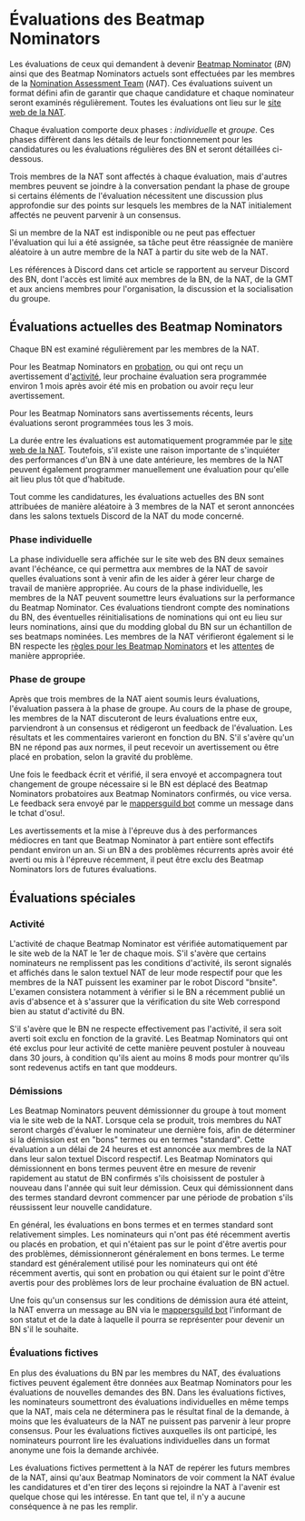 # Évaluations des Beatmap Nominators

Les évaluations de ceux qui demandent à devenir [Beatmap Nominator](/wiki/People/Beatmap_Nominators) (*BN*) ainsi que des Beatmap Nominators actuels sont effectuées par les membres de la [Nomination Assessment Team](/wiki/People/Nomination_Assessment_Team) (*NAT*). Ces évaluations suivent un format défini afin de garantir que chaque candidature et chaque nominateur seront examinés régulièrement. Toutes les évaluations ont lieu sur le [site web de la NAT](https://bn.mappersguild.com/).

Chaque évaluation comporte deux phases : *individuelle* et *groupe*. Ces phases diffèrent dans les détails de leur fonctionnement pour les candidatures ou les évaluations régulières des BN et seront détaillées ci-dessous.

Trois membres de la NAT sont affectés à chaque évaluation, mais d'autres membres peuvent se joindre à la conversation pendant la phase de groupe si certains éléments de l'évaluation nécessitent une discussion plus approfondie sur des points sur lesquels les membres de la NAT initialement affectés ne peuvent parvenir à un consensus.

Si un membre de la NAT est indisponible ou ne peut pas effectuer l'évaluation qui lui a été assignée, sa tâche peut être réassignée de manière aléatoire à un autre membre de la NAT à partir du site web de la NAT.

Les références à Discord dans cet article se rapportent au serveur Discord des BN, dont l'accès est limité aux membres de la BN, de la NAT, de la GMT et aux anciens membres pour l'organisation, la discussion et la socialisation du groupe.

## Évaluations actuelles des Beatmap Nominators

Chaque BN est examiné régulièrement par les membres de la NAT.

Pour les Beatmap Nominators en [probation](/wiki/People/Beatmap_Nominators#beatmap-nominators-probatoires), ou qui ont reçu un avertissement d'[activité](/wiki/People/Beatmap_Nominators/Rules#activité), leur prochaine évaluation sera programmée environ 1 mois après avoir été mis en probation ou avoir reçu leur avertissement.

Pour les Beatmap Nominators sans avertissements récents, leurs évaluations seront programmées tous les 3 mois.

La durée entre les évaluations est automatiquement programmée par le [site web de la NAT](https://bn.mappersguild.com/). Toutefois, s'il existe une raison importante de s'inquiéter des performances d'un BN à une date antérieure, les membres de la NAT peuvent également programmer manuellement une évaluation pour qu'elle ait lieu plus tôt que d'habitude.

Tout comme les candidatures, les évaluations actuelles des BN sont attribuées de manière aléatoire à 3 membres de la NAT et seront annoncées dans les salons textuels Discord de la NAT du mode concerné.

### Phase individuelle

La phase individuelle sera affichée sur le site web des BN deux semaines avant l'échéance, ce qui permettra aux membres de la NAT de savoir quelles évaluations sont à venir afin de les aider à gérer leur charge de travail de manière appropriée. Au cours de la phase individuelle, les membres de la NAT peuvent soumettre leurs évaluations sur la performance du Beatmap Nominator. Ces évaluations tiendront compte des nominations du BN, des éventuelles réinitialisations de nominations qui ont eu lieu sur leurs nominations, ainsi que du modding global du BN sur un échantillon de ses beatmaps nominées. Les membres de la NAT vérifieront également si le BN respecte les [règles pour les Beatmap Nominators](/wiki/People/Beatmap_Nominators/Rules) et les [attentes](/wiki/People/Beatmap_Nominators/Expectations) de manière appropriée.

### Phase de groupe

Après que trois membres de la NAT aient soumis leurs évaluations, l'évaluation passera à la phase de groupe. Au cours de la phase de groupe, les membres de la NAT discuteront de leurs évaluations entre eux, parviendront à un consensus et rédigeront un feedback de l'évaluation. Les résultats et les commentaires varieront en fonction du BN. S'il s'avère qu'un BN ne répond pas aux normes, il peut recevoir un avertissement ou être placé en probation, selon la gravité du problème. 

Une fois le feedback écrit et vérifié, il sera envoyé et accompagnera tout changement de groupe nécessaire si le BN est déplacé des Beatmap Nominators probatoires aux Beatmap Nominators confirmés, ou vice versa. Le feedback sera envoyé par le [mappersguild bot](https://osu.ppy.sh/users/23648635) comme un message dans le tchat d'osu!.

Les avertissements et la mise à l'épreuve dus à des performances médiocres en tant que Beatmap Nominator à part entière sont effectifs pendant environ un an. Si un BN a des problèmes récurrents après avoir été averti ou mis à l'épreuve récemment, il peut être exclu des Beatmap Nominators lors de futures évaluations.

## Évaluations spéciales

### Activité

L'activité de chaque Beatmap Nominator est vérifiée automatiquement par le site web de la NAT le 1er de chaque mois. S'il s'avère que certains nominateurs ne remplissent pas les conditions d'activité, ils seront signalés et affichés dans le salon textuel NAT de leur mode respectif pour que les membres de la NAT puissent les examiner par le robot Discord "bnsite". L'examen consistera notamment à vérifier si le BN a récemment publié un avis d'absence et à s'assurer que la vérification du site Web correspond bien au statut d'activité du BN.

S'il s'avère que le BN ne respecte effectivement pas l'activité, il sera soit averti soit exclu en fonction de la gravité. Les Beatmap Nominators qui ont été exclus pour leur activité de cette manière peuvent postuler à nouveau dans 30 jours, à condition qu'ils aient au moins 8 mods pour montrer qu'ils sont redevenus actifs en tant que moddeurs.

### Démissions

Les Beatmap Nominators peuvent démissionner du groupe à tout moment via le site web de la NAT. Lorsque cela se produit, trois membres du NAT seront chargés d'évaluer le nominateur une dernière fois, afin de déterminer si la démission est en "bons" termes ou en termes "standard". Cette évaluation a un délai de 24 heures et est annoncée aux membres de la NAT dans leur salon textuel Discord respectif. Les Beatmap Nominators qui démissionnent en bons termes peuvent être en mesure de revenir rapidement au statut de BN confirmés s'ils choisissent de postuler à nouveau dans l'année qui suit leur démission. Ceux qui démissionnent dans des termes standard devront commencer par une période de probation s'ils réussissent leur nouvelle candidature.

En général, les évaluations en bons termes et en termes standard sont relativement simples. Les nominateurs qui n'ont pas été récemment avertis ou placés en probation, et qui n'étaient pas sur le point d'être avertis pour des problèmes, démissionneront généralement en bons termes. Le terme standard est généralement utilisé pour les nominateurs qui ont été récemment avertis, qui sont en probation ou qui étaient sur le point d'être avertis pour des problèmes lors de leur prochaine évaluation de BN actuel.

Une fois qu'un consensus sur les conditions de démission aura été atteint, la NAT enverra un message au BN via le [mappersguild bot](https://osu.ppy.sh/users/23648635) l'informant de son statut et de la date à laquelle il pourra se représenter pour devenir un BN s'il le souhaite.

### Évaluations fictives

En plus des évaluations du BN par les membres du NAT, des évaluations fictives peuvent également être données aux Beatmap Nominators pour les évaluations de nouvelles demandes des BN. Dans les évaluations fictives, les nominateurs soumettront des évaluations individuelles en même temps que la NAT, mais cela ne déterminera pas le résultat final de la demande, à moins que les évaluateurs de la NAT ne puissent pas parvenir à leur propre consensus. Pour les évaluations fictives auxquelles ils ont participé, les nominateurs pourront lire les évaluations individuelles dans un format anonyme une fois la demande archivée.

Les évaluations fictives permettent à la NAT de repérer les futurs membres de la NAT, ainsi qu'aux Beatmap Nominators de voir comment la NAT évalue les candidatures et d'en tirer des leçons si rejoindre la NAT à l'avenir est quelque chose qui les intéresse. En tant que tel, il n'y a aucune conséquence à ne pas les remplir.
